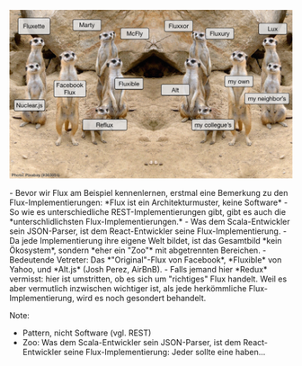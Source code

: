 ![Der Flux-Zoo](slides/03_flux/images/zoo/zoo.png)


<div class="slide-comment">
 - Bevor wir Flux am Beispiel kennenlernen, erstmal eine Bemerkung zu den
   Flux-Implementierungen: *Flux ist ein Architekturmuster, keine Software*
 - So wie es unterschiedliche REST-Implementierungen gibt, gibt es auch die
   *unterschlidlichsten Flux-Implementierungen.*
 - Was dem Scala-Entwickler sein JSON-Parser, ist dem React-Entwickler seine
   Flux-Implementierung.
 - Da jede Implementierung ihre eigene Welt bildet, ist das Gesamtbild
   *kein Ökosystem*, sondern *eher ein "Zoo"* mit abgetrennten Bereichen.
 - Bedeutende Vetreter: Das *"Original"-Flux von Facebook*, *Fluxible* von
   Yahoo, und *Alt.js* (Josh Perez, AirBnB).
 - Falls jemand hier *Redux* vermisst: hier ist umstritten, ob es sich um
   "richtiges" Flux handelt. Weil es aber vermutlich inzwischen wichtiger
   ist, als jede herkömmliche Flux-Implementierung, wird es noch gesondert
   behandelt.
</div>


Note:
- Pattern, nicht Software (vgl. REST)
- Zoo: Was dem Scala-Entwickler sein JSON-Parser, ist dem React-Entwickler seine
  Flux-Implementierung: Jeder sollte eine haben...
